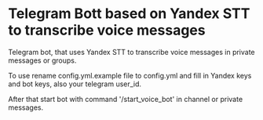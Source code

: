 # Telegram Bott based on Yandex STT to transcribe voice messages

Telegram bot, that uses Yandex STT to transcribe voice messages in private messages or groups.


To use rename config.yml.example file to config.yml and fill in Yandex keys and bot keys, also your telegram user_id.

After that start bot with command '/start_voice_bot' in channel or private messages.

 
